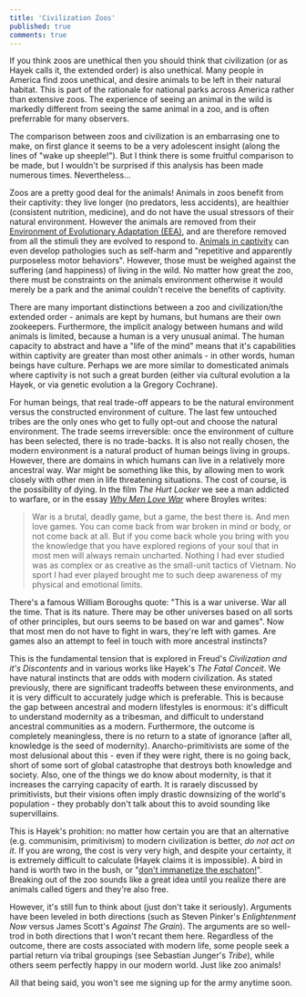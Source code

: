 ```yaml
---
title: 'Civilization Zoos'
published: true
comments: true
---
```


If you think zoos are unethical then you should think that civilization (or as Hayek calls it, the extended order) is also unethical. Many people in America find zoos unethical, and desire animals to be left in their natural habitat. This is part of the rationale for national parks across America rather than extensive zoos. The experience of seeing an animal in the wild is markedly different from seeing the same animal in a zoo, and is often preferrable for many observers.

The comparison between zoos and civilization is an embarrasing one to make, on first glance it seems to be a very adolescent insight (along the lines of "wake up sheeple!"). But I think there is some fruitful comparison to be made, but I wouldn't be surprised if this analysis has been made numerous times. Nevertheless...

Zoos are a pretty good deal for the animals! Animals in zoos benefit from their captivity: they live longer (no predators, less accidents), are healthier (consistent nutrition, medicine), and do not have the usual stressors of their natural environment.  However the animals are removed from their [Environment of Evolutionary Adaptation (EEA)](https://www.massey.ac.nz/~wwpapajl/evolution/assign2/NM/environm.htm), and are therefore removed from all the stimuli they are evolved to respond to. [Animals in captivity](https://en.wikipedia.org/wiki/Captivity_(animal)) can even develop pathologies such as self-harm and "repetitive and apparently purposeless motor behaviors". However, those must be weighed against the suffering (and happiness) of living in the wild. No matter how great the zoo, there must be constraints on the animals environment otherwise it would merely be a park and the animal couldn't receive the benefits of captivity.

There are many important distinctions between a zoo and civilization/the extended order - animals are kept by humans, but humans are their own zookeepers. Furthermore, the implicit analogy between humans and wild animals is limited, because a human is a very unusual animal. The human capacity to abstract and have a "life of the mind" means that it's capabilities within captivity are greater than most other animals - in other words, human beings have culture. Perhaps we are more similar to domesticated animals where captivity is not such a great burden (either via cultural evolution a la Hayek, or via genetic evolution a la Gregory Cochrane).

For human beings, that real trade-off appears to be the natural environment versus the constructed environment of culture. The last few untouched tribes are the only ones who get to fully opt-out and choose the natural environment. The trade seems irreversible: once the environment of culture has been selected, there is no trade-backs. It is also not really chosen, the modern environment is a natural product of human beings living in groups. However, there are domains in which humans can live in a relatively more ancestral way. War might be something like this, by allowing men to work closely with other men in life threatening situations. The cost of course, is the possibility of dying. In the film _The Hurt Locker_ we see a man addicted to warfare, or in the essay [_Why Men Love War_](https://classic.esquire.com/article/1984/11/1/why-men-love-war) where Broyles writes:

>War is a brutal, deadly game, but a game, the best there is. And men love games. You can come back from war broken in mind or body, or not come back at all. But if you come back whole you bring with you the knowledge that you have explored regions of your soul that in most men will always remain uncharted. Nothing I had ever studied was as complex or as creative as the small-unit tactics of Vietnam. No sport I had ever played brought me to such deep awareness of my physical and emotional limits.

There's a famous William Boroughs quote: "This is a war universe. War all the time. That is its nature. There may be other universes based on all sorts of other principles, but ours seems to be based on war and games". Now that most men do not have to fight in wars, they're left with games. Are games also an attempt to feel in touch with more ancestral instincts?

This is the fundamental tension that is explored in Freud's _Civilization and it's Discontents_ and in various works like Hayek's _The Fatal Conceit_. We have natural instincts that are odds with modern civilization. As stated previously, there are significant tradeoffs between these environments, and it is very difficult to accurately judge which is preferable. This is because the gap between ancestral and modern lifestyles is enormous: it's difficult to understand modernity as a tribesman, and difficult to understand ancestral communities as a modern. Furthermore, the outcome is completely meaningless, there is no return to a state of ignorance (after all, knowledge is the seed of modernity). Anarcho-primitivists are some of the most delusional about this - even if they were right, there is no going back, short of some sort of global catastrophe that destroys both knowledge and society. Also, one of the things we do know about modernity, is that it increases the carrying capacity of earth. It is raraely discussed by primitivists, but their visions often imply drastic downsizing of the world's population - they probably don't talk about this to avoid sounding like supervillains.

This is Hayek's prohition: no matter how certain you are that an alternative (e.g. communisim, primitivism) to modern civilization is better, _do not act on it_. If you are wrong, the cost is very very high, and despite your certainty, it is extremely difficult to calculate (Hayek claims it is impossible). A bird in hand is worth two in the bush, or "[don't immanetize the eschaton!](https://en.wikipedia.org/wiki/Immanentize_the_eschaton)". Breaking out of the zoo sounds like a great idea until you realize there are animals called tigers and they're also free.

However, it's still fun to think about (just don't take it seriously). Arguments have been leveled in both directions (such as Steven Pinker's _Enlightenment Now_ versus James Scott's _Against The Grain_). The arguments are so well-trod in both directions that I won't recant them here. Regardless of the outcome, there are costs associated with modern life, some people seek a partial return via tribal groupings (see Sebastian Junger's _Tribe_), while others seem perfectly happy in our modern world. Just like zoo animals!

All that being said, you won't see me signing up for the army anytime soon.
